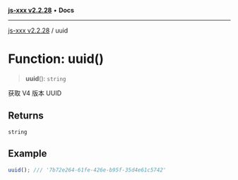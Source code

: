 [**js-xxx v2.2.28**](../README.md) • **Docs**

***

[js-xxx v2.2.28](../README.md) / uuid

# Function: uuid()

> **uuid**(): `string`

获取 V4 版本 UUID

## Returns

`string`

## Example

```ts
uuid(); /// '7b72e264-61fe-426e-b95f-35d4e61c5742'
```
